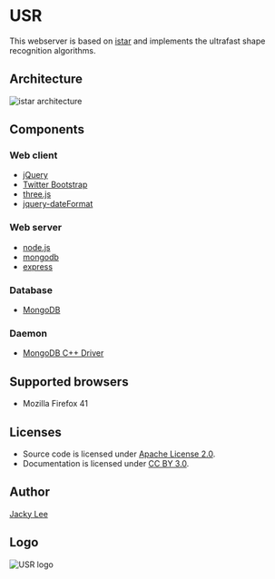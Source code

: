 USR
===

This webserver is based on [istar] and implements the ultrafast shape recognition algorithms.


Architecture
------------

![istar architecture](https://github.com/HongjianLi/istar/raw/master/public/architecture.png)


Components
----------

### Web client

* [jQuery]
* [Twitter Bootstrap]
* [three.js]
* [jquery-dateFormat]

### Web server

* [node.js]
* [mongodb]
* [express]

### Database

* [MongoDB]

### Daemon

* [MongoDB C++ Driver]


Supported browsers
------------------

* Mozilla Firefox 41


Licenses
--------

* Source code is licensed under [Apache License 2.0].
* Documentation is licensed under [CC BY 3.0].


Author
------

[Jacky Lee]


Logo
----

![USR logo](https://github.com/HongjianLi/usr/raw/master/public/logo.png)



[istar]: http://istar.cse.cuhk.edu.hk
[Twitter Bootstrap]: https://github.com/twitter/bootstrap
[jQuery]: https://github.com/jquery/jquery
[three.js]: https://github.com/mrdoob/three.js
[jquery-dateFormat]: https://github.com/phstc/jquery-dateFormat
[node.js]: https://github.com/joyent/node
[mongodb]: https://github.com/mongodb/node-mongodb-native
[express]: https://github.com/visionmedia/express
[MongoDB]: https://github.com/mongodb/mongo
[MongoDB C++ Driver]: https://github.com/mongodb/mongo-cxx-driver
[Apache License 2.0]: http://www.apache.org/licenses/LICENSE-2.0
[CC BY 3.0]: http://creativecommons.org/licenses/by/3.0
[Jacky Lee]: http://www.cse.cuhk.edu.hk/~hjli
